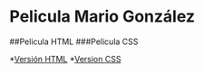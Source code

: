# Pelicula Mario González

##Pelicula HTML
###Pelicula CSS

*[Versión HTML](https://marioglez08.github.io/PeliculaMarioGlez.github.io/VersionHTML_MarioGlez)
*[Version CSS](https://marioglez08.github.io/PeliculaMarioGlez.github.io/VersionCSS_MarioGlez)
